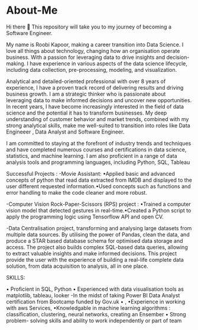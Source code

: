 # About-Me
Hi there 👋 This repository will take you to my journey of becoming a Software Engineer.

My name is Roobi Kapoor, making a career transition into Data Science. I love all things about technology, changing how an organisation operate business. With a passion for leveraging data to drive insights and decision-making. I have experience in various aspects of the data science lifecycle, including data collection, pre-processing, modeling, and visualization.

Analytical and detailed-oriented professional with over 8 years of experience, I have a proven track record of delivering results and driving business growth. I am a strategic thinker who is passionate about leveraging data to make informed decisions and uncover new opportunities. In recent years, I have become increasingly interested in the field of data science and the potential it has to transform businesses. My deep understanding of customer behavior and market trends, combined with my strong analytical skills, make me well-suited to transition into roles like Data Engineeer , Data Analyst and Software Engineer.

I am committed to staying at the forefront of industry trends and techniques and have completed numerous courses and certifications in data science, statistics, and machine learning. I am also proficient in a range of data analysis tools and programming languages, including Python, SQL, Tableau

Successful Projects :
-Movie Assistant: •Applied basic and advanced concepts of python that read data extracted from IMDB and displayed to the user different requested information.•Used concepts such as functions and error handling to make the code cleaner and more robust.

-Computer Vision Rock-Paper-Scissors (RPS) project : •Trained a computer vision model that detected gestures in real-time.•Created a Python script to apply the programming logic using Tensorflow API and open CV.

-Data Centralisation project, transforming and analysing large datasets from multiple data sources. By utilising the power of Pandas, clean the data, and produce a STAR based database schema for optimised data storage and access. The project also builds complex SQL-based data queries, allowing to extract valuable insights and make informed decisions. This project provide the user with the experience of building a real-life complete data solution, from data acquisition to analysis, all in one place.

SKILLS:

• Proficient in SQL, Python • Experienced with data visualisation tools as matplotlib, tableau, looker -In the midst of taking Power BI Data Analyst certification from Bootcamp funded by Gov.uk • , •Experience in working with aws Services, •Knowledgable in machine learning algorithms : classification, clustering, neural networks, creating an Ensember • Strong problem- solving skills and ability to work independently or part of team
